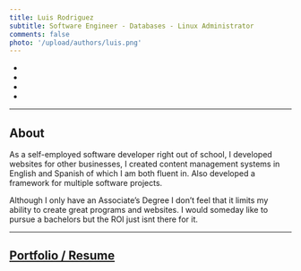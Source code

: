 ```yaml
---
title: Luis Rodriguez
subtitle: Software Engineer - Databases - Linux Administrator
comments: false
photo: '/upload/authors/luis.png'
---
```


<ul class="list-inline text-center">
    <li>
    <a href="/author/luis-rodriguez/portfolio" title="Portfolio" style="color: #404040;">
        <span class="fa-stack fa-lg">
            <i class="fas fa-user-circle fa-stack-2x"></i>
        </span>
    </a>
    </li>
    <li>
    <a href="mailto:luis@silocitylabs.com" title="Email me" style="color: #404040;">
        <span class="fa-stack fa-lg">
        <i class="fa fa-circle fa-stack-2x"></i>
        <i class="fas fa-envelope fa-stack-1x fa-inverse"></i>
        </span>
    </a>
    </li>
    <li>
    <a href="http://tra.li/portfolio-linkedin" title="LinkedIn" style="color: #404040;">
        <span class="fa-stack fa-lg">
        <i class="fa fa-circle fa-stack-2x"></i>
        <i class="fab fa-linkedin fa-stack-1x fa-inverse"></i>
        </span>
    </a>
    </li>
    <li>
    <a href="http://tra.li/portfolio-hackerrank" title="Youtube" style="color: #404040;">
        <span class="fa-stack fa-lg">
        <i class="fa fa-circle fa-stack-2x"></i>
        <i class="fa fa-heading fa-stack-1x fa-inverse"></i>
        </span>
    </a>
    </li>
</ul>

___
## About

As a self-employed software developer right out of school, I developed websites for other businesses, I created content management systems in English and Spanish of which I am both fluent in. Also developed a framework for multiple software projects.

Although I only have an Associate’s Degree I don’t feel that it limits my ability to create great programs and websites. I would someday like to pursue a bachelors but the ROI just isnt there for it.

___
## [Portfolio / Resume](/author/luis-rodriguez/portfolio)

